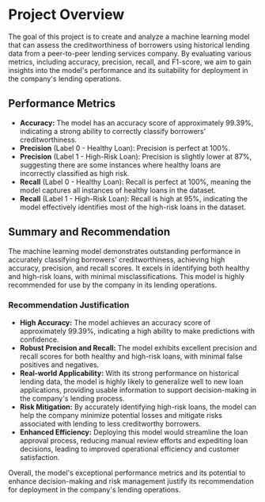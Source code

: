 <!DOCTYPE html>
<html lang="en">
<head>
  <meta charset="UTF-8">
  <meta name="viewport" content="width=device-width, initial-scale=1.0">
  <title>Project Overview</title>
</head>
<body>

<h1>Project Overview</h1>

<p>The goal of this project is to create and analyze a machine learning model that can assess the creditworthiness of borrowers using historical lending data from a peer-to-peer lending services company. By evaluating various metrics, including accuracy, precision, recall, and F1-score, we aim to gain insights into the model's performance and its suitability for deployment in the company's lending operations.</p>

<h2>Performance Metrics</h2>

<ul>
  <li><strong>Accuracy:</strong> The model has an accuracy score of approximately 99.39%, indicating a strong ability to correctly classify borrowers' creditworthiness.</li>
  <li><strong>Precision</strong> (Label 0 - Healthy Loan): Precision is perfect at 100%.</li>
  <li><strong>Precision</strong> (Label 1 - High-Risk Loan): Precision is slightly lower at 87%, suggesting there are some instances where healthy loans are incorrectly classified as high risk.</li>
  <li><strong>Recall</strong> (Label 0 - Healthy Loan): Recall is perfect at 100%, meaning the model captures all instances of healthy loans in the dataset.</li>
  <li><strong>Recall</strong> (Label 1 - High-Risk Loan): Recall is high at 95%, indicating the model effectively identifies most of the high-risk loans in the dataset.</li>
</ul>

<h2>Summary and Recommendation</h2>

<p>The machine learning model demonstrates outstanding performance in accurately classifying borrowers' creditworthiness, achieving high accuracy, precision, and recall scores. It excels in identifying both healthy and high-risk loans, with minimal misclassifications. This model is highly recommended for use by the company in its lending operations.</p>

<h3>Recommendation Justification</h3>

<ul>
  <li><strong>High Accuracy:</strong> The model achieves an accuracy score of approximately 99.39%, indicating a high ability to make predictions with confidence.</li>
  <li><strong>Robust Precision and Recall:</strong> The model exhibits excellent precision and recall scores for both healthy and high-risk loans, with minimal false positives and negatives.</li>
  <li><strong>Real-world Applicability:</strong> With its strong performance on historical lending data, the model is highly likely to generalize well to new loan applications, providing usable information to support decision-making in the company's lending process.</li>
  <li><strong>Risk Mitigation:</strong> By accurately identifying high-risk loans, the model can help the company minimize potential losses and mitigate risks associated with lending to less creditworthy borrowers.</li>
  <li><strong>Enhanced Efficiency:</strong> Deploying this model would streamline the loan approval process, reducing manual review efforts and expediting loan decisions, leading to improved operational efficiency and customer satisfaction.</li>
</ul>

<p>Overall, the model's exceptional performance metrics and its potential to enhance decision-making and risk management justify its recommendation for deployment in the company's lending operations.</p>

</body>
</html>
